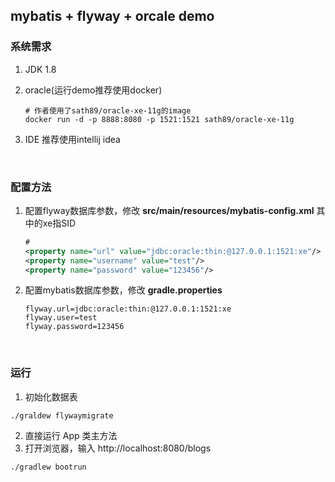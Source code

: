 ## mybatis + flyway + orcale demo

### 系统需求


1. JDK 1.8
2. oracle(运行demo推荐使用docker)

     ```
     # 作者使用了sath89/oracle-xe-11g的image
     docker run -d -p 8888:8080 -p 1521:1521 sath89/oracle-xe-11g
     ```
3. IDE 推荐使用intellij idea

     ​


### 配置方法
1. 配置flyway数据库参数，修改 **src/main/resources/mybatis-config.xml** 其中的xe指SID

   ```xml
   # 
   <property name="url" value="jdbc:oracle:thin:@127.0.0.1:1521:xe"/>
   <property name="username" value="test"/>
   <property name="password" value="123456"/>
   ```



2. 配置mybatis数据库参数，修改 **gradle.properties**

   ```properties
   flyway.url=jdbc:oracle:thin:@127.0.0.1:1521:xe
   flyway.user=test
   flyway.password=123456
   ```

   ​

### 运行

1. 初始化数据表

```
./graldew flywaymigrate
```

2. 直接运行 App 类主方法
3. 打开浏览器，输入 http://localhost:8080/blogs

```
./gradlew bootrun
```

